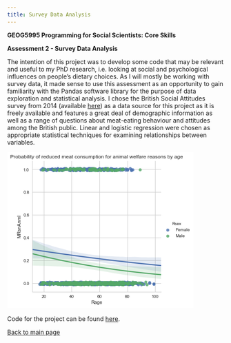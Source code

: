 ```yaml
---
title: Survey Data Analysis
---
```

<!-- Header for the webpage in bold -->
**GEOG5995 Programming for Social Scientists: Core Skills**

**Assessment 2 - Survey Data Analysis**

The intention of this project was to develop some code that may be relevant and useful to my PhD research, i.e. looking at social and psychological influences on people’s dietary choices. As I will mostly be working with survey data, it made sense to use this assessment as an opportunity to gain familiarity with the Pandas software library for the purpose of data exploration and statistical analysis. I chose the British Social Attitudes survey from 2014 (available [here](https://discover.ukdataservice.ac.uk/catalogue/?sn=7809)) as a data source for this project as it is freely available and features a great deal of demographic information as well as a range of questions about meat-eating behaviour and attitudes among the British public. Linear and logistic regression were chosen as appropriate statistical techniques for examining relationships between variables.

![Log Reg image](https://github.com/ChrisDNewton/ChrisDNewton.github.io/blob/master/LogisticRegressionImage.png?raw=true)

Code for the project can be found [here](https://github.com/ChrisDNewton/GEOG5995_Assessment2).

[Back to main page](https://chrisdnewton.github.io/)
